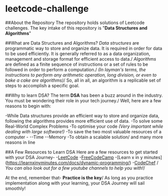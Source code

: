 # leetcode-challenge
##About the Repository
The repository holds solutions of Leetcode challenges. The key intake of this repository is "**Data Structures and Algorithms**"

##What are Data Structures and Algorithms?
*Data structures* are programmatic way to store and organize data. It is required in order for data to be used efficiently. It is generally referred to as a data organization, management and storage format for efficient access to data./
*Algorithms* are defined as a finite sequence of instructions or a set of rules to be followed in order to perform a computation./
*(In layman's terms, the instructions to perform any arithmetic operation, long division, or even to bake a cake are algorithms)*/
So, all in all, an algorithm is a replicable set of steps to accomplish a specific goal.

##Why to learn DSA?
The term **DSA** has been a buzz around in the industry. You must be wondering their role in your tech journey./
Well, here are a few reasons to begin with:

-While Data structures provide an efficient way to store and organize data, following the algorithms provides more efficient use of data.
-To solve some Real-World Complex Problems
-To optimise your code *(Very important while dealing with large software!)*
-To save the two most valuable resources of a computer -
--Time
--Memory
-To obtain a scalable solution/
and many more reasons in line

##A Few Resources to Learn DSA
Here are a few resources to get started with your DSA Journey-
-[LeetCode](https://leetcode.com/)
-[FreeCodeCamp](https://www.freecodecamp.org/)
-[Learn x in y minutes] (https://learnxinyminutes.com/docs/dynamic-programming/)
-[CodeChef](https://www.codechef.com/selflearning?itm_medium=navmenu&itm_campaign=learncp)
/
*You can also look out for a few youtube channels to help you with!*/

At the end, remember that- **Practice is the key**/
As long as you practice implementation along with your learning, your DSA Journey will sail smoothly!



